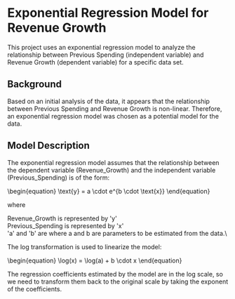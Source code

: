 # Exponential Regression Model for Revenue Growth
This project uses an exponential regression model to analyze the relationship between Previous Spending (independent variable) and Revenue Growth (dependent variable) for a specific data set.

## Background
Based on an initial analysis of the data, it appears that the relationship between Previous Spending and Revenue Growth is non-linear. Therefore, an exponential regression model was chosen as a potential model for the data.

## Model Description
 The exponential regression model assumes that the relationship between the dependent variable (Revenue_Growth) and the independent variable (Previous_Spending) is of the form:

\begin{equation}
\text{y} = a \cdot e^{b \cdot \text{x}}
\end{equation}

where 

Revenue_Growth is represented by 'y'\
Previous_Spending is represented by 'x'\
'a' and 'b' are where a and b are parameters to be estimated from the data.\

The log transformation is used to linearize the model:

\begin{equation}
\log(x) = \log(a) + b \cdot x
\end{equation}

The regression coefficients estimated by the model are in the log scale, so we need to transform them back to the original scale by taking the exponent of the coefficients.
